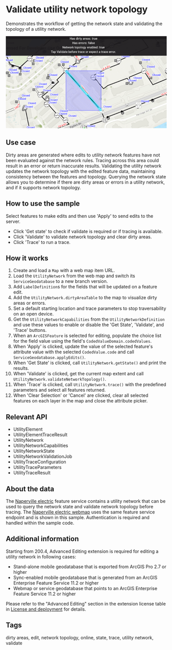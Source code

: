 # Validate utility network topology

Demonstrates the workflow of getting the network state and validating the topology of a utility network.

![Image of Validate network](validate-utility-network-topology.png)

## Use case

Dirty areas are generated where edits to utility network features have not been evaluated against the network rules. Tracing across this area could result in an error or return inaccurate results. Validating the utility network updates the network topology with the edited feature data, maintaining consistency between the features and topology. Querying the network state allows you to determine if there are dirty areas or errors in a utility network, and if it supports network topology.

## How to use the sample

Select features to make edits and then use 'Apply' to send edits to the server.

* Click 'Get state' to check if validate is required or if tracing is available.
* Click 'Validate' to validate network topology and clear dirty areas.
* Click 'Trace' to run a trace.

## How it works

1. Create and load a `Map` with a web map item URL.
2. Load the `UtilityNetwork` from the web map and switch its `ServiceGeodatabase` to a new branch version.
3. Add `LabelDefinition`s for the fields that will be updated on a feature edit.
4. Add the `UtilityNetwork.dirtyAreaTable` to the map to visualize dirty areas or errors.
5. Set a default starting location and trace parameters to stop traversability on an open device.
6. Get the `UtilityNetworkCapabilities` from the `UtilityNetworkDefinition` and use these values to enable or disable the 'Get State', 'Validate', and 'Trace' buttons.
7. When an `ArcGISFeature` is selected for editing, populate the choice list for the field value using the field's `CodedValueDomain.codedValues`.
8. When 'Apply' is clicked, update the value of the selected feature's attribute value with the selected `CodedValue.code` and call `ServiceGeodatabase.applyEdits()`.
9. When 'Get State' is clicked, call `UtilityNetwork.getState()` and print the results.
10. When 'Validate' is clicked, get the current map extent and call `UtilityNetwork.validateNetworkTopology()`.
11. When 'Trace' is clicked, call `UtilityNetwork.trace()` with the predefined parameters and select all features returned.
12. When 'Clear Selection' or 'Cancel' are clicked, clear all selected features on each layer in the map and close the attribute picker.

## Relevant API

* UtilityElement
* UtilityElementTraceResult
* UtilityNetwork
* UtilityNetworkCapabilities
* UtilityNetworkState
* UtilityNetworkValidationJob
* UtilityTraceConfiguration
* UtilityTraceParameters
* UtilityTraceResult

## About the data

The [Naperville electric](https://sampleserver7.arcgisonline.com/server/rest/services/UtilityNetwork/NapervilleElectricV5/FeatureServer) feature service contains a utility network that can be used to query the network state and validate network topology before tracing. The [Naperville electric webmap](https://sampleserver7.arcgisonline.com/portal/home/item.html?id=6e3fc6db3d0b4e6589eb4097eb3e5b9b) uses the same feature service endpoint and is shown in this sample. Authentication is required and handled within the sample code.

## Additional information

Starting from 200.4, Advanced Editing extension is required for editing a utility network in following cases:

* Stand-alone mobile geodatabase that is exported from ArcGIS Pro 2.7 or higher
* Sync-enabled mobile geodatabase that is generated from an ArcGIS Enterprise Feature Service 11.2 or higher
* Webmap or service geodatabase that points to an ArcGIS Enterprise Feature Service 11.2 or higher

Please refer to the "Advanced Editing" section in the extension license table in [License and deployment](https://developers.arcgis.com/swift/license-and-deployment/license-levels-and-capabilities/) for details.

## Tags

dirty areas, edit, network topology, online, state, trace, utility network, validate
